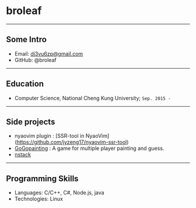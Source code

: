 # broleaf

---

## Some Intro
* Email: dj3vu6zp@gmail.com
* GitHub: @broleaf

---

## Education

* Computer Science, National Cheng Kung University; `Sep. 2015 - `

---

## Side projects

* nyaovim plugin : [SSR-tool in NyaoVim] (https://github.com/jyzeng17/nyaovim-ssr-tool)
* [GoGopainting](https://github.com/BroLeaf/GoGoPainting) : A game for multiple player painting and guess.
* [nstack](https://github.com/BroLeaf/nstack)

--- 

## Programming Skills

* Languages:  C/C++, C#, Node.js, java
* Technologies:  Linux
